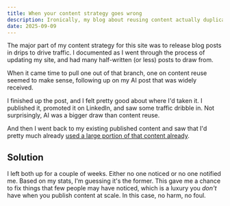 ```yaml
---
title: When your content strategy goes wrong
description: Ironically, my blog about reusing content actually duplicated my own content.
date: 2025-09-09
---
```


The major part of my content strategy for this site was to release blog posts in drips to drive traffic. I documented as I went through the process of updating my site, and had many half-written (or less) posts to draw from.

When it came time to pull one out of that branch, one on content reuse seemed to make sense, following up on my AI post that was widely received.

I finished up the post, and I felt pretty good about where I'd taken it. I published it, promoted it on LinkedIn, and saw some traffic dribble in. Not surprisingly, AI was a bigger draw than content reuse.

And then I went back to my existing published content and saw that I'd pretty much already [used a large portion of that content already](/static-site-transformation/content-strategy-for-ssgs).

## Solution

I left both up for a couple of weeks. Either no one noticed or no one notified me. Based on my stats, I'm guessing it's the former. This gave me a chance to fix things that few people may have noticed, which is a luxury you *don't* have when you publish content at scale. In this case, no harm, no foul.


